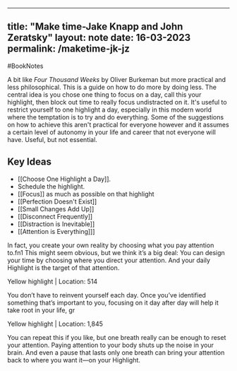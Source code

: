 
---
title: "Make time-Jake Knapp and John Zeratsky"
layout: note
date: 16-03-2023
permalink: /maketime-jk-jz
---

#BookNotes 

A bit like *Four Thousand Weeks* by Oliver Burkeman but more practical and less philosophical. This is a guide on how to do more by doing less. The central idea is you chose one thing to focus on a day, call this your highlight, then block out time to really focus undistracted on it. It's useful to restrict yourself to one highlight a day, especially in this modern world where the temptation is to try and do everything. Some of the suggestions on how to achieve this aren't practical for everyone however and it assumes a certain level of autonomy in your life and career that not everyone will have.  Useful, but not essential.

## Key Ideas

- [[Choose One Highlight a Day]].
- Schedule the highlight.
- [[Focus]] as much as possible on that highlight
- [[Perfection Doesn't Exist]]
- [[Small Changes Add Up]]
- [[Disconnect Frequently]]
- [[Distraction is Inevitable]]
- [[Attention is Everything]]]






In fact, you create your own reality by choosing what you pay attention to.fn1 This might seem obvious, but we think it’s a big deal: You can design your time by choosing where you direct your attention. And your daily Highlight is the target of that attention.

Yellow highlight | Location: 514


You don’t have to reinvent yourself each day. Once you’ve identified something that’s important to you, focusing on it day after day will help it take root in your life, gr


Yellow highlight | Location: 1,845

You can repeat this if you like, but one breath really can be enough to reset your attention. Paying attention to your body shuts up the noise in your brain. And even a pause that lasts only one breath can bring your attention back to where you want it—on your Highlight.




